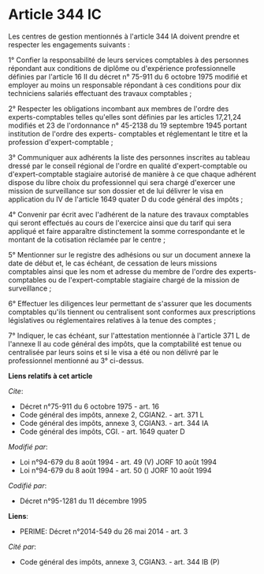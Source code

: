 # Article 344 IC

Les centres de gestion mentionnés à l'article 344 IA doivent prendre et respecter les engagements suivants : 

1° Confier la responsabilité de leurs services comptables à des personnes répondant aux conditions de diplôme ou d'expérience
professionnelle définies par l'article 16 II du décret n° 75-911 du 6 octobre 1975 modifié et employer au moins un
responsable répondant à ces conditions pour dix techniciens salariés effectuant des travaux comptables ; 

2° Respecter les obligations incombant aux membres de l'ordre des experts-comptables telles qu'elles sont définies par les
articles 17,21,24 modifiés et 23 de l'ordonnance n° 45-2138 du 19 septembre 1945 portant institution de l'ordre des experts-
comptables et réglementant le titre et la profession d'expert-comptable ; 

3° Communiquer aux adhérents la liste des personnes inscrites au tableau dressé par le conseil régional de l'ordre en qualité
d'expert-comptable ou d'expert-comptable stagiaire autorisé de manière à ce que chaque adhérent dispose du libre choix du
professionnel qui sera chargé d'exercer une mission de surveillance sur son dossier et de lui délivrer le visa en application
du IV de l'article 1649 quater D du code général des impôts ; 

4° Convenir par écrit avec l'adhérent de la nature des travaux comptables qui seront effectués au cours de l'exercice ainsi
que du tarif qui sera appliqué et faire apparaître distinctement la somme correspondante et le montant de la cotisation
réclamée par le centre ; 

5° Mentionner sur le registre des adhésions ou sur un document annexe la date de début et, le cas échéant, de cessation de
leurs missions comptables ainsi que les nom et adresse du membre de l'ordre des experts-comptables ou de l'expert-comptable
stagiaire chargé de la mission de surveillance ; 

6° Effectuer les diligences leur permettant de s'assurer que les documents comptables qu'ils tiennent ou centralisent sont
conformes aux prescriptions législatives ou réglementaires relatives à la tenue des comptes ; 

7° Indiquer, le cas échéant, sur l'attestation mentionnée à l'article 371 L de l'annexe II au code général des impôts, que la
comptabilité est tenue ou centralisée par leurs soins et si le visa a été ou non délivré par le professionnel mentionné au 3°
ci-dessus.

**Liens relatifs à cet article**

_Cite_:

  - Décret n°75-911 du 6 octobre 1975 - art. 16
  - Code général des impôts, annexe 2, CGIAN2. - art. 371 L
  - Code général des impôts, annexe 3, CGIAN3. - art. 344 IA
  - Code général des impôts, CGI. - art. 1649 quater D

_Modifié par_:

  - Loi n°94-679 du 8 août 1994 - art. 49 (V) JORF 10 août 1994
  - Loi n°94-679 du 8 août 1994 - art. 50 () JORF 10 août 1994

_Codifié par_:

  - Décret n°95-1281 du 11 décembre 1995

**Liens**:

  - PERIME: Décret n°2014-549 du 26 mai 2014 - art. 3

_Cité par_:

  - Code général des impôts, annexe 3, CGIAN3. - art. 344 IB (P)
